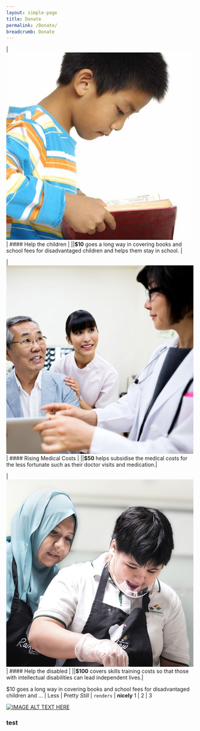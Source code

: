 ```yaml
---
layout: simple-page
title: Donate
permalink: /Donate/
breadcrumb: Donate
---
```


|![alt text](/images/Donate-Story1.jpg "Logo Title Text 1") | #### Help the children |
||**$10** goes a long way in covering books and school fees for disadvantaged children and helps them stay in school. | 

|![alt text](/images/person-seeing-doctor.jpg "Logo Title Text 2")| #### Rising Medical Costs |
||**$50** helps subsidise the medical costs for the less fortunate such as their doctor visits and medication.| 

|![alt text](/images/Donate-Story3.jpg "Logo Title Text 3")| #### Help the disabled |
||**$100** covers skills training costs so that those with intellectual disabilities can lead independent lives.| 

$10 goes a long way in covering books and school fees for disadvantaged children and ... | Less | Pretty
*Still* | `renders` | **nicely**
1 | 2 | 3

[![IMAGE ALT TEXT HERE](https://img.youtube.com/vi/70OmQh3ENLU/0.jpg)](https://www.youtube.com/watch?v=70OmQh3ENLU)

### test
